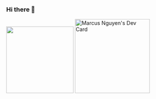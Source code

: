 ### Hi there 👋

<img height="180em" src="https://github-readme-stats.vercel.app/api?username=Marcus20119&show_icons=true&hide_border=true&&count_private=true&include_all_commits=true" />
<a href="https://app.daily.dev/Marcus20119"><img src="https://api.daily.dev/devcards/c5eb2c825a1e44d5bd4f9d2c62bc0766.png?r=y0s" width="200" alt="Marcus Nguyen's Dev Card"/></a>

<!--
**Marcus20119/Marcus20119** is a ✨ _special_ ✨ repository because its `README.md` (this file) appears on your GitHub profile.



Here are some ideas to get you started:

- 🔭 I’m currently working on ...
- 🌱 I’m currently learning ...
- 👯 I’m looking to collaborate on ...
- 🤔 I’m looking for help with ...
- 💬 Ask me about ...
- 📫 How to reach me: ...
- 😄 Pronouns: ...
- ⚡ Fun fact: ...
-->
